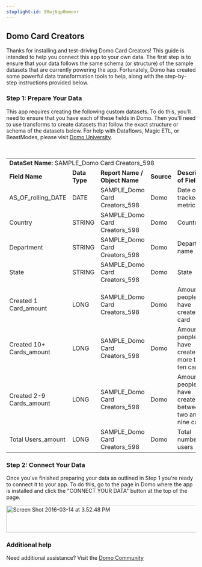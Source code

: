 ```yaml
---
stoplight-id: 90wj6qp0mmovr
---
```


<div class="col-md-12 content-panel">
                <h2>Domo Card Creators</h2>
                <p></p><p>Thanks for installing and test-driving <span id="title">Domo Card Creators</span>! This guide is intended to help you connect this app to your own data. The first step is to ensure that your data follows the same schema (or structure) of the sample datasets that are currently powering the app. Fortunately, Domo has created some powerful data transformation tools to help, along with the step-by-step instructions provided below.</p><div class="doc-row" id="Step%201:%20Identify%20Required%20Data%20Fields"><h3 class="doc-row-title">Step 1: Prepare Your Data</h3><div class="small-pad-bottom"><p>This app requires creating the following custom datasets. To do this, you'll need to ensure that you have each of these fields in Domo. Then you'll need to use transforms to create datasets that follow the exact structure or schema of the datasets below. For help with Dataflows, Magic ETL, or BeastModes, please visit <a href="https://university.domo.com/" target="_blank">Domo University</a>.</p></div>
                <br>
                <div id="custom-data-container"><table id="SAMPLE_Domo-Card-Creators_598"><tbody><tr><td colspan="6"><strong>DataSet Name:</strong> <span class="value">SAMPLE_Domo Card Creators_598</span></td></tr><!--tr>    <td colspan="6"></td></tr--><tr><td><strong>Field Name</strong></td><td><strong>Data Type</strong></td><td><strong>Report Name / Object Name</strong></td><td><strong>Source </strong></td><td colspan="2"><strong>Description of Field</strong></td></tr><tr><td>AS_OF_rolling_DATE</td><td>DATE</td><td>SAMPLE_Domo Card Creators_598</td><td>Domo</td><td colspan="2">Date of tracked metrics</td></tr><tr><td>Country</td><td>STRING</td><td>SAMPLE_Domo Card Creators_598</td><td>Domo</td><td colspan="2">Country</td></tr><tr><td>Department</td><td>STRING</td><td>SAMPLE_Domo Card Creators_598</td><td>Domo</td><td colspan="2">Department name</td></tr><tr><td>State</td><td>STRING</td><td>SAMPLE_Domo Card Creators_598</td><td>Domo</td><td colspan="2">State</td></tr><tr><td>Created 1 Card_amount</td><td>LONG</td><td>SAMPLE_Domo Card Creators_598</td><td>Domo</td><td colspan="2">Amount of people to have created one card</td></tr><tr><td>Created 10+ Cards_amount</td><td>LONG</td><td>SAMPLE_Domo Card Creators_598</td><td>Domo</td><td colspan="2">Amount of people to have created more than ten cards</td></tr><tr><td>Created 2-9 Cards_amount</td><td>LONG</td><td>SAMPLE_Domo Card Creators_598</td><td>Domo</td><td colspan="2">Amount of people to have created between two and nine cards</td></tr><tr><td>Total Users_amount</td><td>LONG</td><td>SAMPLE_Domo Card Creators_598</td><td>Domo</td><td colspan="2">Total number of users</td></tr></tbody></table><div class="doc-row medium-pad-top">
                <h3 class="doc-row-title">Step 2: Connect Your Data</h3>
                <div class="small-pad-bottom">
                    <p>Once you've finished preparing your data as outlined in Step 1 you're ready to connect it to your app. To do this, go to the page in Domo where the app is installed and click the "CONNECT YOUR DATA" button at the top of the page.</p>
                    <p class="small-pad">
                    <img class="alignnone size-full wp-image-1207" src="https://s3.amazonaws.com/development.domo.com/wp-content/uploads/2016/03/14155707/Screen-Shot-2016-03-14-at-3.52.48-PM1.png" alt="Screen Shot 2016-03-14 at 3.52.48 PM" width="1158" height="71">
                    </p>
                    <div id="ooyalaplayer-IyYTc1MjE61NwLdtrxXvZuhH-dSGbWnR" class="ooyalaplayer"></div>
                    <script>
                        OO.ready(function() {
                            OO.Player.create("ooyalaplayer-IyYTc1MjE61NwLdtrxXvZuhH-dSGbWnR", "IyYTc1MjE61NwLdtrxXvZuhH-dSGbWnR", {
                                height: 380
                            });
                        });
                    </script>
                </div>
                <h3 class="doc-row-title">Additional help</h3>
                <div class="small-pad-bottom">
                    <p>Need additional assistance? Visit the <a href="https://dojo.domo.com">Domo Community</a></p>
                </div>
            </div></div></div><p></p>            </div>
